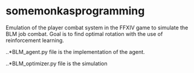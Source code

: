 # somemonkasprogramming

Emulation of the player combat system in the FFXIV game to simulate the BLM job combat. 
Goal is to find optimal rotation with the use of reinforcement learning.

..*BLM_agent.py file is the implementation of the agent.

..*BLM_optimizer.py file is the simulation

